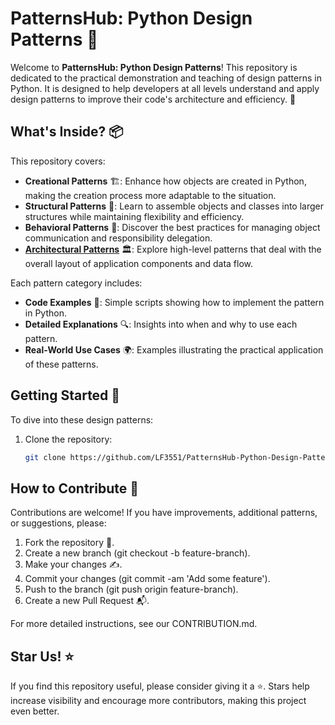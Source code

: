# PatternsHub: Python Design Patterns 🌟

Welcome to **PatternsHub: Python Design Patterns**! This repository is dedicated to the practical demonstration and teaching of design patterns in Python. It is designed to help developers at all levels understand and apply design patterns to improve their code's architecture and efficiency. 🚀

## What's Inside? 📦

This repository covers:

- **Creational Patterns** 🏗️: Enhance how objects are created in Python, making the creation process more adaptable to the situation.
- **Structural Patterns** 🌉: Learn to assemble objects and classes into larger structures while maintaining flexibility and efficiency.
- **Behavioral Patterns** 🧠: Discover the best practices for managing object communication and responsibility delegation.
- [**Architectural Patterns**](./patterns/Architectural/) 🏛️: Explore high-level patterns that deal with the overall layout of application components and data flow.

Each pattern category includes:
- **Code Examples** 📜: Simple scripts showing how to implement the pattern in Python.
- **Detailed Explanations** 🔍: Insights into when and why to use each pattern.
- **Real-World Use Cases** 🌍: Examples illustrating the practical application of these patterns.

## Getting Started 🚀

To dive into these design patterns:
1. Clone the repository:
   ```bash
   git clone https://github.com/LF3551/PatternsHub-Python-Design-Patterns.git
## How to Contribute 🤝

Contributions are welcome! If you have improvements, additional patterns, or suggestions, please:

1. Fork the repository 🍴.
2. Create a new branch (git checkout -b feature-branch).
3. Make your changes ✍️.
4. Commit your changes (git commit -am 'Add some feature').
5. Push to the branch (git push origin feature-branch).
6. Create a new Pull Request 📬.

For more detailed instructions, see our CONTRIBUTION.md.


## Star Us! ⭐

If you find this repository useful, please consider giving it a ⭐. Stars help increase visibility and encourage more contributors, making this project even better.

